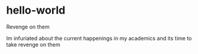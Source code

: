 # hello-world
Revenge on them


Im infuriated about the current happenings in my academics and its time to take revenge on them
